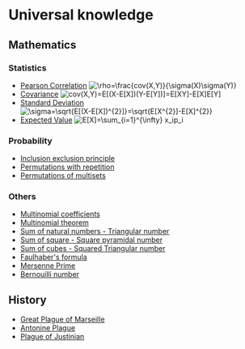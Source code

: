 # Universal knowledge

## Mathematics

### Statistics

- [Pearson Correlation](https://en.wikipedia.org/wiki/Pearson_correlation_coefficient) ![\rho=\frac{cov(X,Y)}{\sigma(X)\sigma(Y)}](<https://render.githubusercontent.com/render/math?math=%5Crho%3D%5Cfrac%7Bcov(X%2CY)%7D%7B%5Csigma(X)%5Csigma(Y)%7D>)
- [Covariance](https://en.wikipedia.org/wiki/Covariance) ![cov(X,Y)=E[(X-E[X])(Y-E[Y])]=E[XY]-E[X]E[Y]](<https://render.githubusercontent.com/render/math?math=cov(X%2CY)%3DE%5B(X-E%5BX%5D)(Y-E%5BY%5D)%5D%3DE%5BXY%5D-E%5BX%5DE%5BY%5D>)
- [Standard Deviation](https://en.wikipedia.org/wiki/Standard_deviation) ![\sigma=\sqrt{E[(X-E[X])^{2}]}=\sqrt{E[X^{2}]-E[X]^{2}}](<https://render.githubusercontent.com/render/math?math=%5Csigma%3D%5Csqrt%7BE%5B(X-E%5BX%5D)%5E%7B2%7D%5D%7D%3D%5Csqrt%7BE%5BX%5E%7B2%7D%5D-E%5BX%5D%5E%7B2%7D%7D>)
- [Expected Value](https://en.wikipedia.org/wiki/Expected_value) ![E[X]=\sum_{i=1}^{\infty} x_ip_i](https://render.githubusercontent.com/render/math?math=E%5BX%5D%3D%5Csum_%7Bi%3D1%7D%5E%7B%5Cinfty%7D%20x_ip_i)

### Probability

- [Inclusion exclusion principle](https://en.wikipedia.org/wiki/Inclusion%E2%80%93exclusion_principle)
- [Permutations with repetition](https://en.wikipedia.org/wiki/Permutation#Permutations_with_repetition)
- [Permutations of multisets](https://en.wikipedia.org/wiki/Permutation#Permutations_of_multisets)

### Others

- [Multinomial coefficients](https://en.wikipedia.org/wiki/Multinomial_theorem#Multinomial_coefficients)
- [Multinomial theorem](https://en.wikipedia.org/wiki/Multinomial_theorem)
- [Sum of natural numbers - Triangular number](https://en.wikipedia.org/wiki/Triangular_number)
- [Sum of square - Square pyramidal number](https://en.wikipedia.org/wiki/Square_pyramidal_number)
- [Sum of cubes - Squared Triangular number](https://en.wikipedia.org/wiki/Squared_triangular_number)
- [Faulhaber's formula](https://en.wikipedia.org/wiki/Faulhaber%27s_formula)
- [Mersenne Prime](https://en.wikipedia.org/wiki/Mersenne_prime)
- [Bernouilli number](https://en.wikipedia.org/wiki/Bernoulli_number)

## History

- [Great Plague of Marseille](https://en.wikipedia.org/wiki/Great_Plague_of_Marseille)
- [Antonine Plague](https://en.wikipedia.org/wiki/Antonine_Plague)
- [Plague of Justinian](https://en.wikipedia.org/wiki/Plague_of_Justinian)
